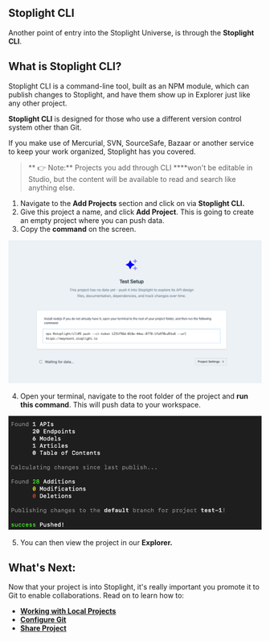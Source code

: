 ## Stoplight CLI

Another point of entry into the Stoplight Universe, is through the **Stoplight CLI**. 

## What is Stoplight CLI?

Stoplight CLI is a command-line tool, built as an NPM module, which can publish changes to Stoplight, and have them show up in Explorer just like any other project. 

**Stoplight CLI** is designed for those who use a different version control system other than Git. 

If you make use of Mercurial, SVN, SourceSafe, Bazaar or another service to keep your work organized, Stoplight has you covered.

> ** 👉 Note:** Projects you add through CLI ****won't be editable in Studio, but the content will be available to read and search like anything else. 

1. Navigate to the **Add Projects** section and click on via **Stoplight CLI.**
2. Give this project a name, and click **Add Project**. This is going to create an empty project where you can  push data.
3. Copy the **command** on the screen.

![Stoplight CLI](../assets/images/CLI1.png)



4.  Open your terminal, navigate to the root folder of the project and **run this command**. This will push data to your workspace. 

![Stoplight CLI](../assets/images/CLI2.png)

5. You can then view the project in our **Explorer.**

## What's Next:

Now that your project is into Stoplight, it's really important you promote it to Git to enable collaborations. Read on to learn how to: 

- **[Working with Local Projects](../8.-projects/Local-Projects.md)**
- **[Configure Git](../9.-git-management/configure-git)**
- **[Share Project](1.-quickstarts/share-documentation-quickstart.md)**